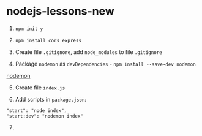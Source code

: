 # nodejs-lessons-new

1. `npm init y`

2. `npm install cors express`

3. Create file `.gitignore`, add `node_modules` to file `.gitignore`

4. Package `nodemon` as `devDependencies` - `npm install --save-dev nodemon`

[nodemon](https://www.npmjs.com/package/nodemon)

5. Create file `index.js`

6. Add scripts in `package.json`:

```
"start": "node index",
"start:dev": "nodemon index"
```

7.
